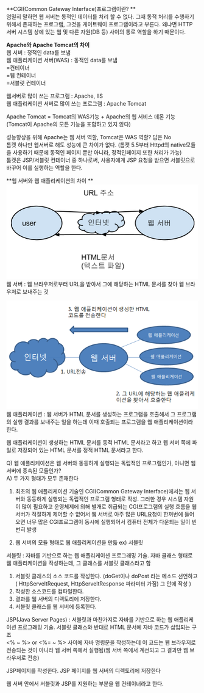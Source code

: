 **CGI(Common Gateway Interface)프로그램이란? **</br>
엄밀히 말하면 웹 서버는 동적인 데이터를 처리 할 수 없다. 그때 동적 처리를 수행하기 위해서 존재하는 프로그램, 그것을 게이트웨이 프로그램이라고 부른다. 왜냐면 HTTP 서버 시스템 상에 있는 웹 및 다른 자원(DB 등) 사이의 통로 역할을 하기 때문이다.

**Apache와 Apache Tomcat의 차이**</br>
웹 서버 : 정적인 data를 보냄</br>
웹 애플리케이션 서버(WAS) : 동적인 data를 보냄 </br>
=컨테이너</br>
=웹 컨테이너</br>
=서블릿 컨테이너 </br>

웹서버로 많이 쓰는 프로그램 : Apache, IIS </br>
웹 애플리케이션 서버로 많이 쓰는 프로그램 : Apache Tomcat</br>

Apache Tomcat = Tomcat의 WAS기능 + Apache의 웹 서비스 데몬 기능 </br>
(Tomcat이 Apache의 모든 기능을 포함하고 있지 않다)</br>

성능향상을 위해 Apache는 웹 서버 역할, Tomcat은 WAS 역할? 답은 No </br>
톰캣 하나만 웹서버로 해도 성능에 큰 차이가 없다. (톰캣 5.5부터 Httpd의 native모듈을 사용하기 때문에 동적인 페이지 뿐만 아니라, 정적인페이지 또한 처리가 가능) </br>
톰캣은 JSP/서블릿 컨테이너 중 하나로써, 사용자에게 JSP 요청을 받으면 서블릿으로 바꾸어 이를 실행하는 역할을 한다. </br>

**웹 서버와 웹 애플리케이션의 차이 **
![](33.PNG)
웹 서버 : 웹 브라우저로부터 URL을 받아서 그에 해당하는 HTML 문서를 찾아 웹 브라우저로 보내주는 것 </br>

![](11.PNG)
웹 애플리케이션 : 웹 서버가 HTML 문서를 생성하는 프로그램을 호출해서 그 프로그램의 실행 결과를 보내주는 일을 하는데 이때 호출되는 프로그램을 웹 애플리케이션이라 한다.

웹 애플리케이션이 생성하는 HTML 문서를 동적 HTML 문서라고 하고 웹 서버 쪽에 파일로 저장되어 있는 HTML 문서를 정적 HTML 문서라고 한다.

Q) 웹 애플리케이션은 웹 서버와 동등하게 실행되는 독립적인 프로그램인가, 아니면 웹 서버에 종속된 모듈인가? </br>
A) 두 가지 형태가 모두 존재한다 </br>
1. 최초의 웹 애플리케이션 기술인 CGI(Common Gateway Interface)에서는 웹 서버와 동등하게 실행되는 독립적인 프로그램 형태로 작성. 그러한 경우 시스템 자원이 많이 필요하고 운영체제에 의해 별개로 취급되는 CGI프로그램의 실행 흐름을 웹서버가 적절하게 제어할 수 없어서 웹 서버로 아주 많은 URL요청이 한꺼번에 들어오면 너무 많은 CGI프로그램이 동시에 실행되어서 컴퓨터 전체가 다운되는 일이 빈번히 발생

2. 웹 서버의 모듈 형태로 웹 애플리케이션을 만듦 ex) 서블릿
 
서블릿 : 자바를 기반으로 하는 웹 애플리케이션 프로그래밍 기술.  자바 클래스 형태로 웹 애플리케이션을 작성하는데, 그 클래스를 서블릿 클래스라고 함

1. 서블릿 클래스의 소스 코드를 작성한다.
(doGet이나 doPost 라는 메소드 선언하고</br>( HttpServeltRequest, HttpServeltResponse 파라미터 가짐) 그 안에 작성 )
2. 작성한 소스코드를 컴파일한다.
3. 결과를 웹 서버의 디렉토리에 저장한다.
4. 서블릿 클래스를 웹 서버에 등록한다. 


JSP(Java Server Pages) : 서블릿과 마찬가지로 자바를 기반으로 하는 웹 애플리케이션 프로그래밍 기술. 서블릿 클래스와 반대로 HTML 문서에 자바 코드가 삽입되는 구조 </br>
<% ~ %> or <%= ~ %> 사이에 자바 명령문을 작성하는데 이 코드는 웹 브라우저로 전송되는 것이 아니라 웹 서버 쪽에서 실행됨(웹 서버 쪽에서 계선되고 그 결과만 웹 브라우저로 전송) 

JSP페이지를 작성한다.
JSP 페이지를 웹 서버의 디렉토리에 저장한다 

웹 서버 안에서 서블릿과 JSP를 지원하는 부분을 웹 컨테이너라고 한다.
